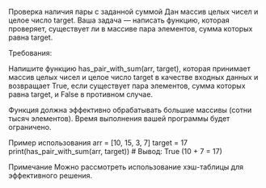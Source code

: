 Проверка наличия пары с заданной суммой
Дан массив целых чисел и целое число target. Ваша задача — написать функцию, которая проверяет, существует ли в массиве пара элементов, сумма которых равна target.

Требования:

Напишите функцию has_pair_with_sum(arr, target), которая принимает массив целых чисел и целое число target в качестве входных данных и возвращает True, если существует пара элементов, сумма которых равна target, и False в противном случае.

Функция должна эффективно обрабатывать большие массивы (сотни тысяч элементов). Время выполнения вашей программы будет ограничено.

 

Пример использования
arr = [10, 15, 3, 7]
target = 17
print(has_pair_with_sum(arr, target))  # Вывод: True (10 + 7 = 17)
 
 
Примечание
Можно рассмотреть использование хэш-таблицы для эффективного решения.